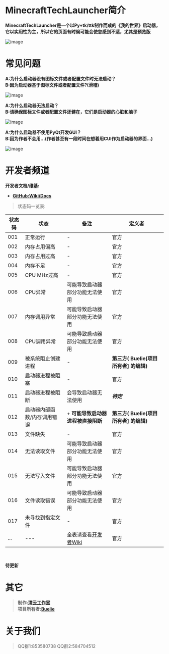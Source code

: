 # MinecraftTechLauncher简介

**MinecraftTechLauncher是一个以Py+tk/ttk制作而成的《我的世界》启动器，它以实用性为主，所以它的页面有时候可能会使您感到不适，尤其是预览版**

![image](https://github.com/Buelie/MinecraftTechLauncher/assets/111875719/3ce90c0f-697f-42b9-a039-932bc4011f7f)


# 常见问题

**A:为什么启动器没有图标文件或者配置文件时无法启动？** <br>
**B:因为启动器基于图标文件或者配置文件?(滑稽)** <br>

![image](https://github.com/Buelie/MinecraftTechLauncher/assets/111875719/65079731-806d-4909-b255-46db38c43218)

**A:为什么启动器无法启动？** <br>
**B:请确保图标文件或者配置文件还健在，它们是启动器的心脏和脑子** <br>

![image](https://github.com/Buelie/MinecraftTechLauncher/assets/111875719/994867d7-4d78-4693-870e-7d56fb540987)

**A:为什么启动器不使用PyQt开发GUI？** <br>
**B:因为作者不会用...(作者甚至有一段时间在想着用CUI作为启动器的界面...)** <br>

![image](https://github.com/Buelie/MinecraftTechLauncher/assets/111875719/847f5127-78d0-4a37-979f-259fe52512a7)

# 开发者频道

**开发者文档/维基:**

* **[GitHub:Wiki/Docs]()**

> 状态码一览表:

| 状态码 | 状态 | 备注 | 定义者 |
| --- | --- | --- | --- |
| 001 | 正常运行 | - | 官方 |
| 002 | 内存占用偏高 | - | 官方 |
| 003 | 内存占用过高 | - | 官方 |
| 004 | 内存不足 | - | 官方 |
| 005 | CPU MHz过高 | - |官方 |
| 006 | CPU异常 | 可能导致启动器部分功能无法使用 | 官方 |
| 007 | 内存调用异常 | 可能导致启动器部分功能无法使用 | 官方 |
| 008 | CPU调用异常 | 可能导致启动器部分功能无法使用 | 官方 |
| 009 | 被系统阻止创建进程 | - | **第三方( Buelie[项目所有者] 的编辑)** |
| 010 | 启动器进程被阻塞 | - | 官方 |
| 011 | 启动器进程被阻断 | 会导致启动器无法使用 | ***待定*** |
| 012 | 启动器内部函数/内存调用错误 | + **可能导致启动器进程被直接阻断** | **第三方( Buelie[项目所有者] 的编辑)** |
| 013 | 文件缺失 | - | 官方 |
| 014 | 无法读取文件 | 可能导致启动器部分功能无法使用 | 官方 |
| 015 | 无法写入文件 | 可能导致启动器部分功能无法使用 | 官方 |
| 016 | 文件读取错误 | 可能导致启动器部分功能无法使用 | 官方 |
| 017 | 未寻找到指定文件 | - | 官方 |
| ... | --- | 全表请查看[开发者Wiki]() | 官方 |

<br>

**待更新**

# 其它
> **制作:[清云工作室]()** <br>
> **项目所有者:[Buelie]()**

# 关于我们
> QQ群1:853580738
> QQ群2:584704512

